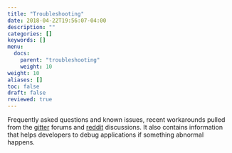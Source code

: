 ```yaml
---
title: "Troubleshooting"
date: 2018-04-22T19:56:07-04:00
description: ""
categories: []
keywords: []
menu:
  docs:
    parent: "troubleshooting"
    weight: 10
weight: 10
aliases: []
toc: false
draft: false
reviewed: true
---
```


Frequently asked questions and known issues, recent workarounds pulled from the [gitter][] forums and [reddit] discussions. It also contains information that helps developers to debug applications if something abnormal happens. 

[gitter]: https://gitter.im/networknt/light-blockchain-4j
[reddit]: https://www.reddit.com/r/lightapi/
